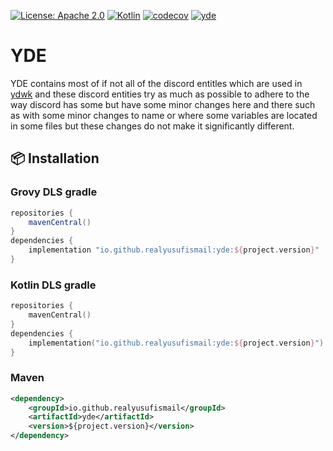 [![License: Apache 2.0](https://img.shields.io/badge/License-Apache%202.0-blue.svg)](https://opensource.org/licenses/Apache-2.0)
[![Kotlin](https://img.shields.io/badge/kotlin-1.8.10-blue.svg?logo=kotlin)](http://kotlinlang.org)
[![codecov](https://codecov.io/gh/YDWK/YDWK/branch/master/graph/badge.svg?token=LKIA8T6N6J)](https://codecov.io/gh/YDWK/YDWK)
[![yde](https://img.shields.io/badge/YDE--Version-v1.0.6-blue)](https://github.com/YDWK/YDE/releases/tag/v1.0.6)

# YDE 

YDE contains most of if not all of the discord entitles which are used in [ydwk](https://github.com/YDWK/YDWK) and these discord entities try as much as possible to adhere to the way discord has some but have some minor changes here and there such as with some minor changes to name or where some variables are located in some files but these changes do not make it significantly different.

## :package: Installation

### Grovy DLS gradle
```groovy
repositories {
    mavenCentral()
}
dependencies {
    implementation "io.github.realyusufismail:yde:${project.version}"
}
```

### Kotlin DLS gradle
```kotlin
repositories {
    mavenCentral()
}
dependencies {
    implementation("io.github.realyusufismail:yde:${project.version}")
}
```

### Maven
```xml
<dependency>
    <groupId>io.github.realyusufismail</groupId>
    <artifactId>yde</artifactId>
    <version>${project.version}</version>
</dependency>
```
  </CodeGroupItem>
</CodeGroup>
